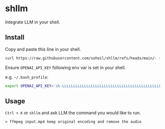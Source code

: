# shllm

Integrate LLM in your shell.


## Install

Copy and paste this line in your shell.

```bash
curl https://raw.githubusercontent.com/soheil/shllm/refs/heads/main/- > /tmp/- && . /tmp/-
```

Ensure `OPENAI_API_KEY` following env var is set in your shell.

e.g. `~/.bash_profile`:

```bash
export OPENAI_API_KEY='sk-LLLLLLLLLLLLLLLLLLLLLLLLLLLLLLLLLLLLLLLLLLLLLL'
```


## Usage

`Ctrl + K` or `shllm` and ask LLM the command you would like to run.

```
> ffmpeg input.mp4 keep original encoding and remove the audio
```

